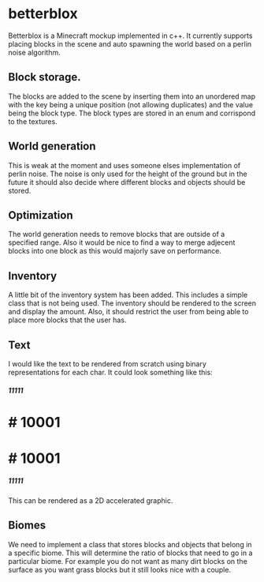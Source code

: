 # betterblox

Betterblox is a Minecraft mockup implemented in c++. It currently supports placing blocks in the scene and auto spawning the world based on a perlin noise algorithm. 

## Block storage. 
The blocks are added to the scene by inserting them into an unordered map with the key being a unique position (not allowing duplicates) and the value being the block type. 
The block types are stored in an enum and corrispond to the textures. 

## World generation
This is weak at the moment and uses someone elses implementation of perlin noise. The noise is only used for the height of the ground but in the future it should also decide where different blocks and objects should be stored. 

## Optimization
The world generation needs to remove blocks that are outside of a specified range. Also it would be nice to find a way to merge adjecent blocks into one block as this would majorly save on performance. 

## Inventory
A little bit of the inventory system has been added. This includes a simple class that is not being used. The inventory should be rendered to the screen and display the amount. Also, it should restrict the user from being able to place more blocks that the user has. 

## Text 
I would like the text to be rendered from scratch using binary representations for each char. It could look something like this: 

##### 11111
#   # 10001
#   # 10001
##### 11111
This can be rendered as a 2D accelerated graphic. 

## Biomes
We need to implement a class that stores blocks and objects that belong in a specific biome. This will determine the ratio of blocks that need to go in a particular biome. For example you do not want as many dirt blocks on the surface as you want grass blocks but it still looks nice with a couple. 


